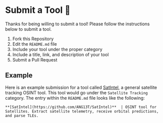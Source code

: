 # Submit a Tool 🚀
Thanks for being willing to submit a tool! Please follow the instructions below to submit a tool.

1. Fork this Repository
2. Edit the `README.md` file
3. Include your tool under the proper category
4. Include a title, link, and description of your tool
5. Submit a Pull Request

## Example
Here is an example submission for a tool called [SatIntel](https://github.com/ANG13T/SatIntel), a general satellite tracking OSINT tool.
This tool would go under the `Satellite Tracking` category.
The entry within the `README.md` file looks like the following:

```
**[SatIntel](https://github.com/ANG13T/SatIntel)**  | OSINT tool for Satellites. Extract satellite telemetry, receive orbital predictions, and parse TLEs.
```
